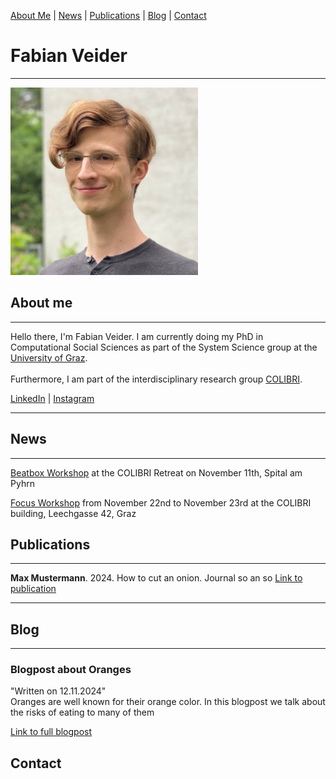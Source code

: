 [About Me](#about) | [News](#news) | [Publications](#publications) | [Blog](#blog) | [Contact](#contact)

# Fabian Veider
---

<img src = "Selfie_Fabian_Veider_Smaller.jpeg" width="300" height="300">

## About me <a name="about"></a>
---

Hello there, I'm Fabian Veider. I am currently doing my PhD in Computational Social Sciences as part of the System Science group at the [University of Graz](https://ess.uni-graz.at/en/about-the-department/management-and-employees/). <br><br> Furthermore, I am part of the interdisciplinary research group [COLIBRI](https://colibri.uni-graz.at/en/doctoral-consortium-complexity-of-life/phd-students/fabian-veider/).

[LinkedIn](https://www.linkedin.com/in/fabian-veider-67a872241/?original_referer=&originalSubdomain=at) | [Instagram](https://www.instagram.com/fabian_veider/)

---

## News <a name="news"></a>
---
[Beatbox Workshop](https://colibri.uni-graz.at/de/colibri-focus-workshop-disorder-and-pattern-formation/) at the COLIBRI Retreat on November 11th, Spital am Pyhrn


[Focus Workshop](https://colibri.uni-graz.at/de/colibri-focus-workshop-disorder-and-pattern-formation/) from November 22nd to November 23rd at the COLIBRI building, Leechgasse 42, Graz
## Publications <a name="publications"></a>
---

**Max Mustermann**. 2024. How to cut an onion. Journal so an so
[Link to publication]()

---

## Blog <a name="blog"></a>
---

### Blogpost about Oranges
"Written on 12.11.2024" <br>
Oranges are well known for their orange color. In this blogpost we talk about the risks of eating to many of them

[Link to full blogpost](./blog/oranges.md)

## Contact <a name="contact"></a>
